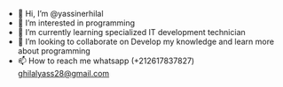 - 👋 Hi, I’m @yassinerhilal
- 👀 I’m interested in programming
- 🌱 I’m currently learning specialized IT development technician
- 💞️ I’m looking to collaborate on Develop my knowledge and learn more about programming
- 📫 How to reach me whatsapp (+212617837827) ghilalyass28@gmail.com

<!---
yassinerhilal/yassinerhilal is a ✨ special ✨ repository because its `README.md` (this file) appears on your GitHub profile.
You can click the Preview link to take a look at your changes.
--->
